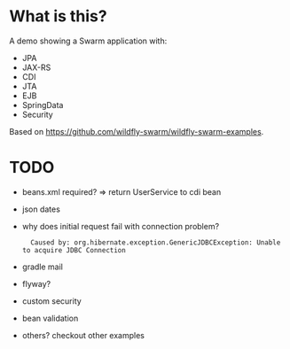 # What is this?

A demo showing a Swarm application with:

- JPA
- JAX-RS
- CDI
- JTA
- EJB
- SpringData
- Security

Based on https://github.com/wildfly-swarm/wildfly-swarm-examples.

# TODO

- beans.xml required? => return UserService to cdi bean
- json dates
- why does initial request fail with connection problem?

        Caused by: org.hibernate.exception.GenericJDBCException: Unable to acquire JDBC Connection

- gradle mail
- flyway?
- custom security
- bean validation
- others? checkout other examples
